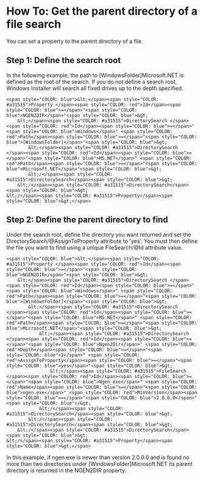# How To: Get the parent directory of a file search

You can set a property to the parent directory of a file.

## Step 1: Define the search root

In the following example, the path to [WindowsFolder]Microsoft.NET is defined as the root of the search. If you do not define a search root, Windows Installer will search all fixed drives up to the depth specified.

```
<span style="COLOR: blue">&lt;</span><span style="COLOR: #a31515">Property </span><span style="COLOR: red">Id</span><span style="COLOR: blue">=</span>"<span style="COLOR: blue">NGEN2DIR</span>"<span style="COLOR: blue">&gt;
    &lt;</span><span style="COLOR: #a31515">DirectorySearch </span><span style="COLOR: red">Id</span><span style="COLOR: blue">=</span>"<span style="COLOR: blue">Windows</span>" <span style="COLOR: red">Path</span><span style="COLOR: blue">=</span>"<span style="COLOR: blue">[WindowsFolder]</span>"<span style="COLOR: blue">&gt;
        &lt;</span><span style="COLOR: #a31515">DirectorySearch </span><span style="COLOR: red">Id</span><span style="COLOR: blue">=</span>"<span style="COLOR: blue">MS.NET</span>" <span style="COLOR: red">Path</span><span style="COLOR: blue">=</span>"<span style="COLOR: blue">Microsoft.NET</span>"<span style="COLOR: blue">&gt;
        &lt;/</span><span style="COLOR: #a31515">DirectorySearch</span><span style="COLOR: blue">&gt;
    &lt;/</span><span style="COLOR: #a31515">DirectorySearch</span><span style="COLOR: blue">&gt;
&lt;/</span><span style="COLOR: #a31515">Property</span><span style="COLOR: blue">&gt;</span>
```

## Step 2: Define the parent directory to find
Under the search root, define the directory you want returned and set the DirectorySearch/@AssignToProperty attribute to &apos;yes&apos;. You must then define the file you want to find using a unique FileSearch/@Id attribute value.

```
<span style="COLOR: blue">&lt;</span><span style="COLOR: #a31515">Property </span><span style="COLOR: red">Id</span><span style="COLOR: blue">=</span>"<span style="COLOR: blue">NGEN2DIR</span>"<span style="COLOR: blue">&gt;
    &lt;</span><span style="COLOR: #a31515">DirectorySearch </span><span style="COLOR: red">Id</span><span style="COLOR: blue">=</span>"<span style="COLOR: blue">Windows</span>" <span style="COLOR: red">Path</span><span style="COLOR: blue">=</span>"<span style="COLOR: blue">[WindowsFolder]</span>"<span style="COLOR: blue">&gt;
        &lt;</span><span style="COLOR: #a31515">DirectorySearch </span><span style="COLOR: red">Id</span><span style="COLOR: blue">=</span>"<span style="COLOR: blue">MS.NET</span>" <span style="COLOR: red">Path</span><span style="COLOR: blue">=</span>"<span style="COLOR: blue">Microsoft.NET</span>"<span style="COLOR: blue">&gt;
            &lt;</span><span style="COLOR: #a31515">DirectorySearch </span><span style="COLOR: red">Id</span><span style="COLOR: blue">=</span>"<span style="COLOR: blue">Ngen2Dir</span>" <span style="COLOR: red">Depth</span><span style="COLOR: blue">=</span>"<span style="COLOR: blue">2</span>" <span style="COLOR: red">AssignToProperty</span><span style="COLOR: blue">=</span>"<span style="COLOR: blue">yes</span>"<span style="COLOR: blue">&gt;
                &lt;</span><span style="COLOR: #a31515">FileSearch </span><span style="COLOR: red">Id</span><span style="COLOR: blue">=</span>"<span style="COLOR: blue">Ngen_exe</span>" <span style="COLOR: red">Name</span><span style="COLOR: blue">=</span>"<span style="COLOR: blue">ngen.exe</span>" <span style="COLOR: red">MinVersion</span><span style="COLOR: blue">=</span>"<span style="COLOR: blue">2.0.0.0</span>" <span style="COLOR: blue">/&gt;
            &lt;/</span><span style="COLOR: #a31515">DirectorySearch</span><span style="COLOR: blue">&gt;
        &lt;/</span><span style="COLOR: #a31515">DirectorySearch</span><span style="COLOR: blue">&gt;
    &lt;/</span><span style="COLOR: #a31515">DirectorySearch</span><span style="COLOR: blue">&gt;
&lt;/</span><span style="COLOR: #a31515">Property</span><span style="COLOR: blue">&gt;</span>
```

In this example, if ngen.exe is newer than version 2.0.0.0 and is found no more than two directories under [WindowsFolder]Microsoft.NET its parent directory is returned in the NGEN2DIR property.
